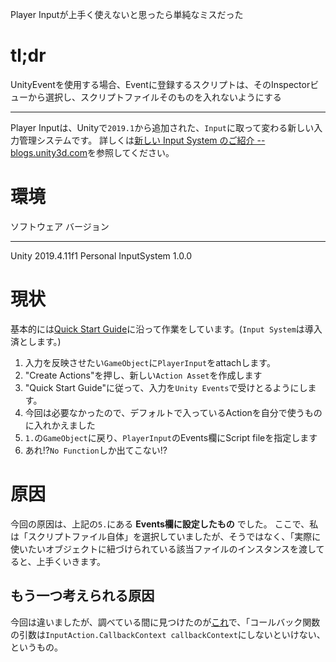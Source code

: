 Player Inputが上手く使えないと思ったら単純なミスだった

# tl;dr

UnityEventを使用する場合、Eventに登録するスクリプトは、そのInspectorビューから選択し、スクリプトファイルそのものを入れないようにする

---

Player Inputは、Unityで`2019.1`から追加された、`Input`に取って変わる新しい入力管理システムです。
詳しくは[新しい Input System のご紹介 -- blogs.unity3d.com](https://blogs.unity3d.com/jp/2019/10/14/introducing-the-new-input-system/)を参照してください。


# 環境

ソフトウェア   バージョン
-------------  --------------------- -
Unity          2019.4.11f1 Personal
InputSystem    1.0.0

# 現状

基本的には[Quick Start Guide](https://docs.unity3d.com/Packages/com.unity.inputsystem@1.0/manual/QuickStartGuide.html)に沿って作業をしています。(`Input System`は導入済とします。)

1. 入力を反映させたい`GameObject`に`PlayerInput`をattachします。
2. "Create Actions"を押し、新しい`Action Asset`を作成します
3. "Quick Start Guide"に従って、入力を`Unity Events`で受けとるようにします。
4. 今回は必要なかったので、デフォルトで入っているActionを自分で使うものに入れかえました
5. `1.`の`GameObject`に戻り、`PlayerInput`のEvents欄にScript fileを指定します
6. あれ!?`No Function`しか出てこない!?

# 原因

今回の原因は、上記の`5.`にある **Events欄に設定したもの** でした。
ここで、私は「スクリプトファイル自体」を選択していましたが、そうではなく、「実際に使いたいオブジェクトに紐づけられている該当ファイルのインスタンスを渡してると、上手くいきます。

## もう一つ考えられる原因

今回は違いましたが、調べている間に見つけたのが[これ](https://forum.unity.com/threads/cant-assign-public-script-function-to-player-input-component-new-input-system.881032/)で、「コールバック関数の引数は`InputAction.CallbackContext callbackContext`にしないといけない、というもの。
